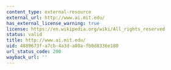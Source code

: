 ```yaml
---
content_type: external-resource
external_url: http://www.ai.mit.edu/
has_external_license_warning: true
license: https://en.wikipedia.org/wiki/All_rights_reserved
status: valid
title: http://www.ai.mit.edu/
uid: 4889673f-a7cb-4a3d-a80a-fb0d8336e180
url_status_code: 200
wayback_url: ''
---
```


